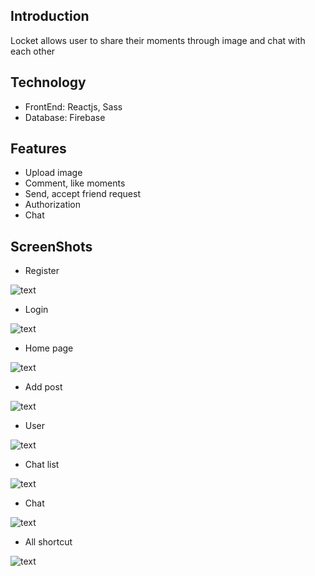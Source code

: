 ## Introduction

Locket allows user to share their moments through image and chat with each other

## Technology

- FrontEnd: Reactjs, Sass
- Database: Firebase

## Features

- Upload image
- Comment, like moments
- Send, accept friend request
- Authorization
- Chat

## ScreenShots

- Register

![text](./src//images/sreenshots/register.png)

- Login

![text](./src//images/sreenshots/login.png)

- Home page

![text](./src//images/sreenshots/homepage.png)

- Add post

![text](./src//images/sreenshots/addpost.png)

- User

![text](./src//images/sreenshots/user.png)

- Chat list

![text](./src//images/sreenshots/chatlist.png)

- Chat

![text](./src//images/sreenshots/chat.png)

- All shortcut

![text](./src//images/sreenshots/allshortcut.png)
